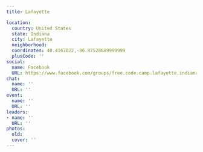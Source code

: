 ```yaml
---
title: Lafayette

location:
  country: United States
  state: Indiana
  city: Lafayette
  neighborhood: 
  coordinates: 40.4167022,-86.87528689999999
  plusCode: ''
social:
  name: Facebook
  URL: https://www.facebook.com/groups/free.code.camp.lafayette.indiana
chat:
  name: ''
  URL: ''
event:
  name: ''
  URL: ''
leaders:
- name: ''
  URL: ''
photos:
  old: 
  cover: ''
---
```

